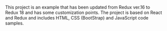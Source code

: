 This project is an example that has been updated from Redux ver.16 to Redux 18 and has some customization points. The project is based on React and Redux and includes HTML, CSS (BootStrap) and JavaScript code samples.